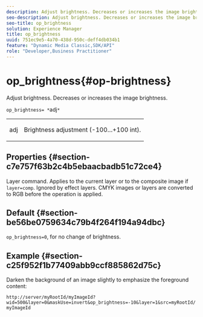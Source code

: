 ```yaml
---
description: Adjust brightness. Decreases or increases the image brightness.
seo-description: Adjust brightness. Decreases or increases the image brightness.
seo-title: op_brightness
solution: Experience Manager
title: op_brightness
uuid: 751ec9e5-4a70-438d-950c-deff4db034b1
feature: "Dynamic Media Classic,SDK/API"
role: "Developer,Business Practitioner"
---
```


# op_brightness{#op-brightness}

Adjust brightness. Decreases or increases the image brightness.

 `op_brightness= *`adj`*`

<table id="simpletable_2B5DB95B1FF044C8BD226D4F8311E806"> 
 <tr class="strow"> 
  <td class="stentry"> <p><span class="varname"> adj</span> </p> </td> 
  <td class="stentry"> <p>Brightness adjustment (-100…+100 int). </p></td> 
 </tr> 
</table>

## Properties {#section-c7e757f63b2c4b5ebaacbadb51c72ce4}

Layer command. Applies to the current layer or to the composite image if `layer=comp`. Ignored by effect layers. CMYK images or layers are converted to RGB before the operation is applied.

## Default {#section-be56be0759634c79b4f264f194a94dbc}

`op_brightness=0`, for no change of brightness.

## Example {#section-c25f952f1b77409abb9ccf885862d75c}

Darken the background of an image slightly to emphasize the foreground content:

`http://server/myRootId/myImageId?wid=500&layer=0&maskUse=invert&op_brightness=-10&layer=1&src=myRootId/myImageId` 
